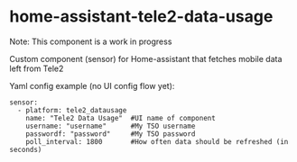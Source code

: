# home-assistant-tele2-data-usage

Note: This component is a work in progress


Custom component (sensor) for Home-assistant that fetches mobile data left from Tele2


Yaml config example (no UI config flow yet):

````
sensor:
  - platform: tele2_datausage
    name: "Tele2 Data Usage"  #UI name of component
    username: "username"      #My TSO username
    passwordf: "password"     #My TSO password
    poll_interval: 1800       #How often data should be refreshed (in seconds)
  
````
